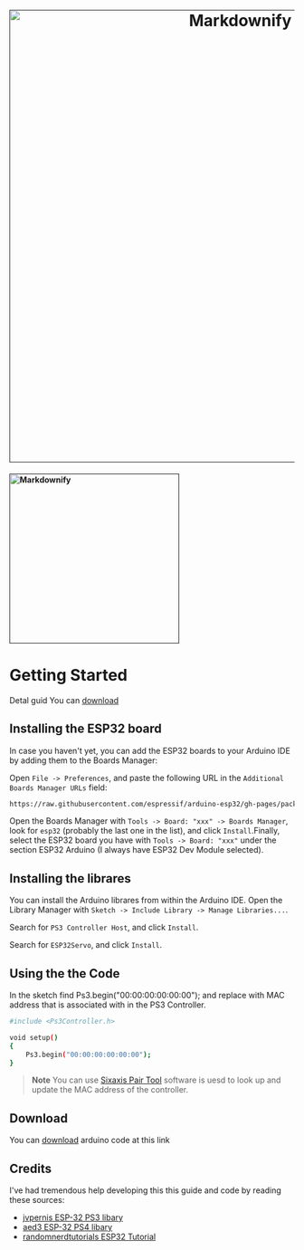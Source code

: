 
<h1 align="center">
  <br>
  <a href=""><img src="https://raw.githubusercontent.com/BeachtechRobotics/Battle-Bot-PS3-Code/main/BEACHTECH%20logo.png" alt="Markdownify" width="800"></a>
</h1>

<h4  Battle Bot Controller for Based on an ESP-32.</h4>




<a href=""><img src="https://raw.githubusercontent.com/BeachtechRobotics/Battle-Bot-PS3-Code/85f9a0fc75de0117010c7f4378fe868461111a3c/Madewitharduino.svg" alt="Markdownify" width="300"></a>

# Getting Started

Detal guid  You can [download](https://github.com/BeachtechRobotics/Battle-Bot-PS3-Code/blob/main/Programming%20ESP32%20Guide.pdf)

## Installing the ESP32 board

In case you haven't yet, you can add the ESP32 boards to your Arduino IDE by adding them to the Boards Manager: 

Open `File -> Preferences`, and paste the following URL in the `Additional Boards Manager URLs` field:
```bash
https://raw.githubusercontent.com/espressif/arduino-esp32/gh-pages/package_esp32_index.json
```
Open the Boards Manager with `Tools -> Board: "xxx" -> Boards Manager`, 
look for `esp32` 
(probably the last one in the list), and click `Install`.Finally, select the ESP32 board you have with `Tools -> Board: "xxx"` under the section ESP32 Arduino 
(I always have ESP32 Dev Module selected).

## Installing the librares

You can install the Arduino librares from within the Arduino IDE. Open the Library Manager with `Sketch -> Include Library -> Manage Libraries...`.

Search for `PS3 Controller Host`, and click `Install`.

Search for `ESP32Servo`, and click `Install`.

## Using the the Code

In the sketch find Ps3.begin("00:00:00:00:00:00"); and replace with MAC address that is associated with in the PS3 Controller.

```bash
#include <Ps3Controller.h>

void setup()
{
    Ps3.begin("00:00:00:00:00:00");
}
```

> **Note**
> You can use [Sixaxis Pair Tool](https://sixaxispairtool.en.lo4d.com/download/mirror-hs1)  software is uesd to look up and update the MAC address of the controller.


## Download

You can [download](https://github.com/BeachtechRobotics/Battle-Bot-PS3-Code/blob/main/BATTLEBOT_ESP32_PS3.ino)  arduino code at this link

## Credits

I've had tremendous help developing this this guide and code by reading these sources:

- [jvpernis ESP-32 PS3 libary](https://github.com/jvpernis/esp32-ps3)
- [aed3 ESP-32 PS4 libary](https://github.com/openobjects/PS4-esp32)
- [randomnerdtutorials ESP32 Tutorial](https://randomnerdtutorials.com/installing-the-esp32-board-in-arduino-ide-windows-instructions/)

